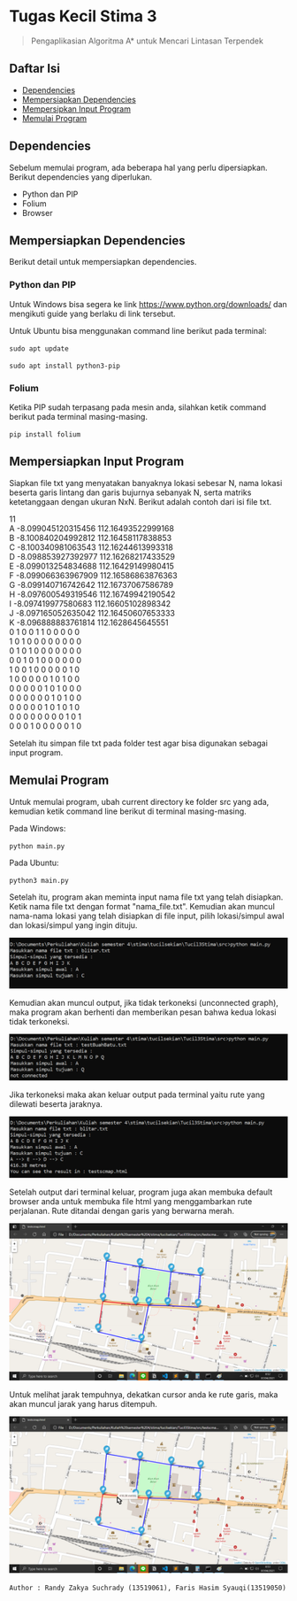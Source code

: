 # Tugas Kecil Stima 3
> Pengaplikasian Algoritma A* untuk Mencari Lintasan Terpendek

## Daftar Isi
* [Dependencies](#dependencies)
* [Mempersiapkan Dependencies](#mempersiapkan-dependencies)
* [Mempersipkan Input Program](#mempersiapkan-input-program)
* [Memulai Program](#memulai-program)

## Dependencies
Sebelum memulai program, ada beberapa hal yang perlu dipersiapkan. Berikut dependencies yang diperlukan.

* Python dan PIP
* Folium
* Browser

## Mempersiapkan Dependencies
Berikut detail untuk mempersiapkan dependencies.

### Python dan PIP
Untuk Windows bisa segera ke link https://www.python.org/downloads/ dan mengikuti guide yang berlaku di link tersebut.

Untuk Ubuntu bisa menggunakan command line berikut pada terminal:

`sudo apt update`

`sudo apt install python3-pip`

### Folium
Ketika PIP sudah terpasang pada mesin anda, silahkan ketik command berikut pada terminal masing-masing.

`pip install folium`

## Mempersiapkan Input Program
Siapkan file txt yang menyatakan banyaknya lokasi sebesar N, nama lokasi beserta garis lintang dan garis bujurnya sebanyak N, serta matriks ketetanggaan dengan ukuran NxN. Berikut adalah contoh dari isi file txt.

11\
A -8.099045120315456 112.16493522999168\
B -8.100840204992812 112.16458117838853\
C -8.100340981063543 112.16244613993318\
D -8.098853927392977 112.16268217433529\
E -8.099013254834688 112.16429149980415\
F -8.099066363967909 112.16586863876363\
G -8.099140716742642 112.16737067586789\
H -8.097600549319546 112.16749942190542\
I -8.097419977580683 112.16605102898342\
J -8.097165052635042 112.16450607653333\
K -8.096888883761814 112.1628645645551\
0 1 0 0 1 1 0 0 0 0 0\
1 0 1 0 0 0 0 0 0 0 0\
0 1 0 1 0 0 0 0 0 0 0\
0 0 1 0 1 0 0 0 0 0 0\
1 0 0 1 0 0 0 0 0 1 0\
1 0 0 0 0 0 1 0 1 0 0\
0 0 0 0 0 1 0 1 0 0 0\
0 0 0 0 0 0 1 0 1 0 0\
0 0 0 0 0 1 0 1 0 1 0\
0 0 0 0 0 0 0 0 1 0 1\
0 0 0 1 0 0 0 0 0 1 0

Setelah itu simpan file txt pada folder test agar bisa digunakan sebagai input program.
## Memulai Program
Untuk memulai program, ubah current directory ke folder src yang ada, kemudian ketik command line berikut di terminal masing-masing.

Pada Windows:

`python main.py`

Pada Ubuntu:

`python3 main.py`

Setelah itu, program akan meminta input nama file txt yang telah disiapkan. Ketik nama file txt dengan format "nama_file.txt".
Kemudian akan muncul nama-nama lokasi yang telah disiapkan di file input, pilih lokasi/simpul awal dan lokasi/simpul yang ingin dituju.

![Input](./img/input.png)

Kemudian akan muncul output, jika tidak terkoneksi (unconnected graph), maka program akan berhenti dan memberikan pesan bahwa kedua lokasi tidak terkoneksi.

![Output Not Connected](./img/output2.png)

Jika terkoneksi maka akan keluar output pada terminal yaitu rute yang dilewati beserta jaraknya.

![Output Connected](./img/output1.png)

Setelah output dari terminal keluar, program juga akan membuka default browser anda untuk membuka file html yang menggambarkan rute perjalanan. Rute ditandai dengan garis yang berwarna merah.

![Output Web](./img/output3.png)

Untuk melihat jarak tempuhnya, dekatkan cursor anda ke rute garis, maka akan muncul jarak yang harus ditempuh.

![Hover Cursor](./img/output4.png)

`Author : Randy Zakya Suchrady (13519061), Faris Hasim Syauqi(13519050)`